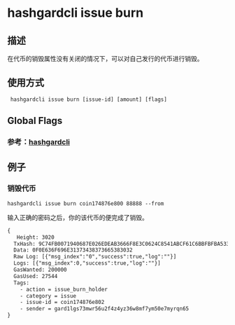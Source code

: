 # hashgardcli issue burn

## 描述
在代币的销毁属性没有关闭的情况下，可以对自己发行的代币进行销毁。
## 使用方式
```
 hashgardcli issue burn [issue-id] [amount] [flags]
```
## Global Flags

 ### 参考：[hashgardcli](../README.md)

## 例子
### 销毁代币
```shell
hashgardcli issue burn coin174876e800 88888 --from
```
输入正确的密码之后，你的该代币的便完成了销毁。
```txt
{
   Height: 3020
  TxHash: 9C74FB0071940687E026EDEAB3666F8E3C0624C8541ABCF61C6BBFBFBA533F97
  Data: 0F0E636F696E31373438373665383032
  Raw Log: [{"msg_index":"0","success":true,"log":""}]
  Logs: [{"msg_index":0,"success":true,"log":""}]
  GasWanted: 200000
  GasUsed: 27544
  Tags: 
    - action = issue_burn_holder
    - category = issue
    - issue-id = coin174876e802
    - sender = gard1lgs73mwr56u2f4z4yz36w8mf7ym50e7myrqn65
}
```